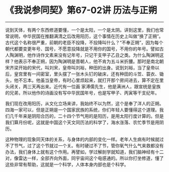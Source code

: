 # 《我说参同契》第67-02讲 历法与正朔

------

说到天体，有两个东西修道要懂，一个是太阳，一个是太阴。讲到这里，我们也常常说明，中华民国在推翻满清之后改用阳历，这个事情在历史上叫做“换了正朔”。古代这个名称很严重，前朝的老臣不投降，不投降叫什么？“不奉正朔”，因为每个朝代都要变更年号、国号，不愿意投降就是不用你的国号，不用你的年号。譬如古人陶渊明，他作诗作文素来没有记年号，只记干支甲子乙丑之类。为什么陶渊明这样？他表示不奉正朔，因为陶渊明是晋朝人，他不肯为五斗米折腰。那时是南北朝宋齐梁开始的宋代，叫刘宋，皇帝叫刘裕，种田的出身。说到刘裕，当了皇帝以后，皇宫里有一间密室，里头摆了一张木头钉的破床，还有种田的斗笠、蓑衣、锄头，他不忘本。他虽当皇帝，有时心里烦起来，就打开那个房间进去，算不定在里头闭关，两三天再出来。近代有一位画 家溥儒先生，他是满洲人，跟宣统是皇族的兄弟，所以他作的诗画没有写中华民国年号，也是写甲子、丙寅等干支纪年。

我们现在改用阳历，从文化立场来讲，我始终不以为然，这个是奉了洋人的正朔。四海一家可以，但是正朔是一个国家民族的系统，你们年轻人要懂得这个道理。我们几千年来是阴阳合历的，二十四个节气用的是阳历，是用太阳行度计算的。但是我们算月份呢，这就是中国这个天文同历法的科学了，海水涨落、农忙季节是用阴历。

这种物理的现象同天体的关系，与身体的内部的变化一样。老年人生病有时候就过不了节气，过了这个节就过一个关。有时硬过不了节，管你氧气什么气来救都没有办法，我们身体上就有这个作用。再譬如，学过解剖学就知道，我们脑神经有十二对，像雷达一样，全部齐向外面，同宇宙间这个电感通的。所以你打坐修道，懂了这些非常有帮助，这就是一个科学，人体本身内部也是个科学。